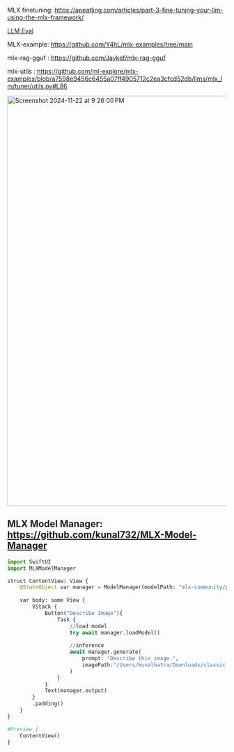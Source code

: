 MLX finetuning: https://apeatling.com/articles/part-3-fine-tuning-your-llm-using-the-mlx-framework/ 

[LLM Eval](https://github.com/ml-explore/mlx-swift-examples/blob/main/Applications/LLMEval/README.md)

MLX-example: https://github.com/Y4hL/mlx-examples/tree/main  

mlx-rag-gguf : https://github.com/Jaykef/mlx-rag-gguf 

mlx-utils : https://github.com/ml-explore/mlx-examples/blob/a7598e9456c6455a07ff4905712c2ea3cfcd52db/llms/mlx_lm/tuner/utils.py#L86 

<img width="943" alt="Screenshot 2024-11-22 at 9 26 00 PM" src="https://github.com/user-attachments/assets/37f04fbe-e25a-437f-8713-9b5ccc77d344">

## MLX Model Manager: https://github.com/kunal732/MLX-Model-Manager

```py
import SwiftUI
import MLXModelManager

struct ContentView: View {
    @StateObject var manager = ModelManager(modelPath: "mlx-community/paligemma2-3b-ft-docci-448-8bit")
    
    var body: some View {
        VStack {
            Button("Describe Image"){
                Task {
                    //load model
                    try await manager.loadModel()
                    
                    //inference
                    await manager.generate(
                        prompt: "Describe this image.",
                        imagePath:"/Users/kunalbatra/Downloads/classic.png"
                    )
                }
            }
            Text(manager.output)
        }
        .padding()
    }
}

#Preview {
    ContentView()
}
```

